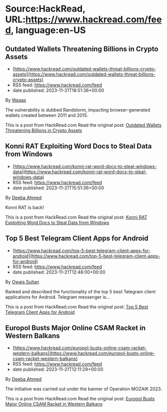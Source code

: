 # Source:HackRead, URL:https://www.hackread.com/feed, language:en-US

## Outdated Wallets Threatening Billions in Crypto Assets
 - [https://www.hackread.com/outdated-wallets-threat-billions-crypto-assets](https://www.hackread.com/outdated-wallets-threat-billions-crypto-assets)
 - RSS feed: https://www.hackread.com/feed
 - date published: 2023-11-21T18:51:36+00:00

<p>By <a href="https://www.hackread.com/author/hackread/" rel="nofollow">Waqas</a></p>
<p>The vulnerability is dubbed Randstorm, impacting browser-generated wallets created between 2011 and 2015. </p>
<p>This is a post from HackRead.com Read the original post: <a href="https://www.hackread.com/outdated-wallets-threat-billions-crypto-assets/" rel="nofollow">Outdated Wallets Threatening Billions in Crypto Assets</a></p>

## Konni RAT Exploiting Word Docs to Steal Data from Windows
 - [https://www.hackread.com/konni-rat-word-docs-to-steal-windows-data](https://www.hackread.com/konni-rat-word-docs-to-steal-windows-data)
 - RSS feed: https://www.hackread.com/feed
 - date published: 2023-11-21T15:51:36+00:00

<p>By <a href="https://www.hackread.com/author/deeba/" rel="nofollow">Deeba Ahmed</a></p>
<p>Konni RAT is back!</p>
<p>This is a post from HackRead.com Read the original post: <a href="https://www.hackread.com/konni-rat-word-docs-to-steal-windows-data/" rel="nofollow">Konni RAT Exploiting Word Docs to Steal Data from Windows</a></p>

## Top 5 Best Telegram Client Apps for Android
 - [https://www.hackread.com/top-5-best-telegram-client-apps-for-android](https://www.hackread.com/top-5-best-telegram-client-apps-for-android)
 - RSS feed: https://www.hackread.com/feed
 - date published: 2023-11-21T12:48:00+00:00

<p>By <a href="https://www.hackread.com/author/owais/" rel="nofollow">Owais Sultan</a></p>
<p>Ranked and described the functionality of the top 5 best Telegram client applications for Android. Telegram messenger is&#8230;</p>
<p>This is a post from HackRead.com Read the original post: <a href="https://www.hackread.com/top-5-best-telegram-client-apps-for-android/" rel="nofollow">Top 5 Best Telegram Client Apps for Android</a></p>

## Europol Busts Major Online CSAM Racket in Western Balkans
 - [https://www.hackread.com/europol-busts-online-csam-racket-western-balkans](https://www.hackread.com/europol-busts-online-csam-racket-western-balkans)
 - RSS feed: https://www.hackread.com/feed
 - date published: 2023-11-21T12:11:29+00:00

<p>By <a href="https://www.hackread.com/author/deeba/" rel="nofollow">Deeba Ahmed</a></p>
<p>The initiative was carried out under the banner of Operation MOZAIK 2023.</p>
<p>This is a post from HackRead.com Read the original post: <a href="https://www.hackread.com/europol-busts-online-csam-racket-western-balkans/" rel="nofollow">Europol Busts Major Online CSAM Racket in Western Balkans</a></p>

